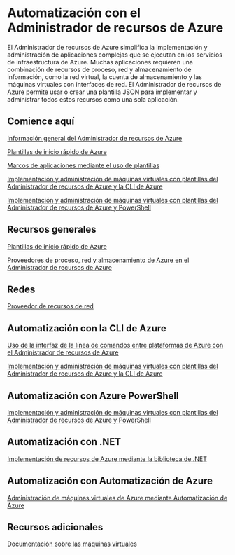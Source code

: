 <properties
	pageTitle="Automatización con el Administrador de recursos de Azure"
	description="Obtenga vínculos a temas sobre cómo automatizar la creación y administración de máquinas virtuales de Azure con el Administrador de recursos."
	services="virtual-machines"
	documentationCenter=""
	authors="davidmu1"
	manager="timlt"
	editor=""
	tags="azure-resource-manager"/>

<tags
	ms.service="virtual-machines"
	ms.workload="infrastructure-services"
	ms.tgt_pltfrm="na"
	ms.devlang="na"
	ms.topic="index-page"
	ms.date="07/09/2015"
	ms.author="davidmu"/>


# Automatización con el Administrador de recursos de Azure

El Administrador de recursos de Azure simplifica la implementación y administración de aplicaciones complejas que se ejecutan en los servicios de infraestructura de Azure. Muchas aplicaciones requieren una combinación de recursos de proceso, red y almacenamiento de información, como la red virtual, la cuenta de almacenamiento y las máquinas virtuales con interfaces de red. El Administrador de recursos de Azure permite usar o crear una plantilla JSON para implementar y administrar todos estos recursos como una sola aplicación.

## Comience aquí

[Información general del Administrador de recursos de Azure](../resource-group-overview.md)

[Plantillas de inicio rápido de Azure](http://go.microsoft.com/fwlink/p/?linkid=536445&clcid=0x409)

[Marcos de aplicaciones mediante el uso de plantillas](virtual-machines-app-frameworks.md)

[Implementación y administración de máquinas virtuales con plantillas del Administrador de recursos de Azure y la CLI de Azure](http://go.microsoft.com/fwlink/p/?linkid=534868&clcid=0x409)

[Implementación y administración de máquinas virtuales con plantillas del Administrador de recursos de Azure y PowerShell](virtual-machines-deploy-rmtemplates-powershell.md)

## Recursos generales

[Plantillas de inicio rápido de Azure](http://azure.microsoft.com/documentation/templates/)

[Proveedores de proceso, red y almacenamiento de Azure en el Administrador de recursos de Azure](virtual-machines-azurerm-versus-azuresm.md)


## Redes

[Proveedor de recursos de red](http://go.microsoft.com/fwlink/p/?linkid=534943&clcid=0x409)


## Automatización con la CLI de Azure

[Uso de la interfaz de la línea de comandos entre plataformas de Azure con el Administrador de recursos de Azure](xplat-cli-azure-resource-manager.md)

[Implementación y administración de máquinas virtuales con plantillas del Administrador de recursos de Azure y la CLI de Azure](http://go.microsoft.com/fwlink/p/?linkid=534868&clcid=0x409)

## Automatización con Azure PowerShell

[Implementación y administración de máquinas virtuales con plantillas del Administrador de recursos de Azure y PowerShell](virtual-machines-deploy-rmtemplates-powershell.md)


## Automatización con .NET

[Implementación de recursos de Azure mediante la biblioteca de .NET](virtual-machines-arm-deployment.md)


## Automatización con Automatización de Azure

[Administración de máquinas virtuales de Azure mediante Automatización de Azure](automation-manage-virtual-machines.md)



## Recursos adicionales

[Documentación sobre las máquinas virtuales](http://azure.microsoft.com/documentation/services/virtual-machines/)

<!---HONumber=August15_HO6-->